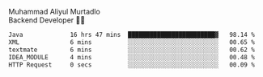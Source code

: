 Muhammad Aliyul Murtadlo
<br>
Backend Developer 👨‍💻
<br>
<!--START_SECTION:waka-->

```txt
Java             16 hrs 47 mins  ████████████████████████▓   98.14 %
XML              6 mins          ░░░░░░░░░░░░░░░░░░░░░░░░░   00.65 %
textmate         6 mins          ░░░░░░░░░░░░░░░░░░░░░░░░░   00.62 %
IDEA_MODULE      4 mins          ░░░░░░░░░░░░░░░░░░░░░░░░░   00.48 %
HTTP Request     0 secs          ░░░░░░░░░░░░░░░░░░░░░░░░░   00.09 %
```

<!--END_SECTION:waka-->
